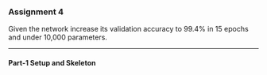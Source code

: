 ### Assignment 4

Given the network increase its validation accuracy to 99.4% in 15 epochs and under 10,000 parameters.

---------

#### Part-1 Setup and Skeleton
